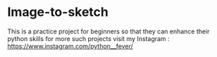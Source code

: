 # Image-to-sketch

This is a practice project for beginners so that they can enhance their python skills
for more such projects visit my Instagram : https://www.instagram.com/python__fever/
